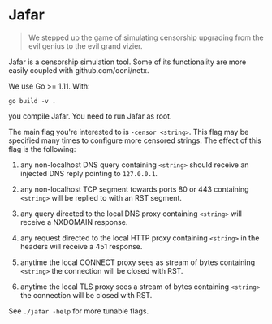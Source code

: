 # Jafar

> We stepped up the game of simulating censorship upgrading from the
> evil genius to the evil grand vizier.

Jafar is a censorship simulation tool. Some of its functionality are more
easily coupled with github.com/ooni/netx.

We use Go >= 1.11. With:

```
go build -v .
```

you compile Jafar. You need to run Jafar as root.

The main flag you're interested to is `-censor <string>`. This flag may
be specified many times to configure more censored strings. The effect of
this flag is the following:

1. any non-localhost DNS query containing `<string>` should receive an
injected DNS reply pointing to `127.0.0.1`.

2. any non-localhost TCP segment towards ports 80 or 443 containing
`<string>` will be replied to with an RST segment.

3. any query directed to the local DNS proxy containing `<string>` will
receive a NXDOMAIN response.

4. any request directed to the local HTTP proxy containing `<string>` in
the headers will receive a 451 response.

5. anytime the local CONNECT proxy sees as stream of bytes containing
`<string>` the connection will be closed with RST.

6. anytime the local TLS proxy sees a stream of bytes containing `<string>`
the connection will be closed with RST.

See `./jafar -help` for more tunable flags.
